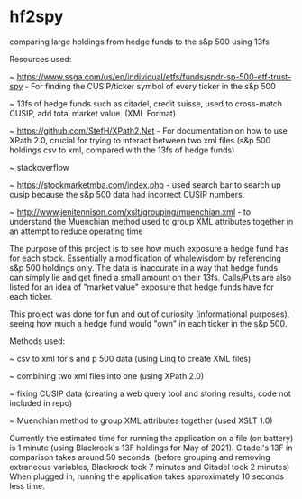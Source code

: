 # hf2spy
comparing large holdings from hedge funds to the s&amp;p 500 using 13fs

Resources used:

~ https://www.ssga.com/us/en/individual/etfs/funds/spdr-sp-500-etf-trust-spy - For finding the CUSIP/ticker symbol of every ticker in the s&p 500

~ 13fs of hedge funds such as citadel, credit suisse, used to cross-match CUSIP, add total market value. (XML Format)

~ https://github.com/StefH/XPath2.Net - For documentation on how to use XPath 2.0, crucial for trying to interact between two xml files (s&p 500 holdings csv to xml, compared with the 13fs of hedge funds)

~ stackoverflow

~ https://stockmarketmba.com/index.php - used search bar to search up cusip because the s&p 500 data had incorrect CUSIP numbers.

~ http://www.jenitennison.com/xslt/grouping/muenchian.xml - to understand the Muenchian method used to group XML attributes together in an attempt to reduce operating time


The purpose of this project is to see how much exposure a hedge fund has for each stock. Essentially a modification of whalewisdom by referencing s&p 500 holdings only.
The data is inaccurate in a way that hedge funds can simply lie and get fined a small amount on their 13fs.
Calls/Puts are also listed for an idea of "market value" exposure that hedge funds have for each ticker.

This project was done for fun and out of curiosity (informational purposes), seeing how much a hedge fund would "own" in each ticker in the s&p 500.

Methods used:

~ csv to xml for s and p 500 data (using Linq to create XML files)

~ combining two xml files into one (using XPath 2.0)

~ fixing CUSIP data (creating a web query tool and storing results, code not included in repo)

~ Muenchian method to group XML attributes together (used XSLT 1.0)

Currently the estimated time for running the application on a file (on battery) is 1 minute (using Blackrock's 13F holdings for May of 2021). Citadel's 13F in comparison takes around 50 seconds. (before grouping and removing extraneous variables, Blackrock took 7 minutes and Citadel took 2 minutes) When plugged in, running the application takes approximately 10 seconds less time.

